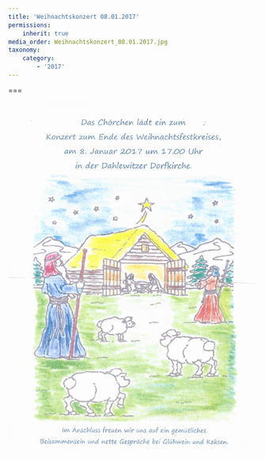 ```yaml
---
title: 'Weihnachtskonzert 08.01.2017'
permissions:
    inherit: true
media_order: Weihnachtskonzert_08.01.2017.jpg
taxonomy:
    category:
        - '2017'
---
```


===

![Weihnachtskonzert_08.01.2017](Weihnachtskonzert_08.01.2017.jpg "Weihnachtskonzert_08.01.2017")